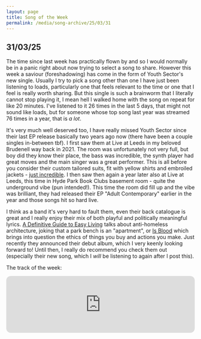```yaml
---
layout: page
title: Song of the Week
permalink: /media/song-archive/25/03/31
---
```


## 31/03/25

The time since last week has practically flown by and so I would normally be in a panic right about now trying to select a song to share. However this week a saviour (foreshadowing) has come in the form of Youth Sector's new single. Usually I try to pick a song other than one I have just been listening to loads, particularly one that feels relevant to the time or one that I feel is really worth sharing. But this single is such a brainworm that I literally cannot stop playing it, I mean hell I walked home with the song on repeat for like 20 minutes. I've listened to it 26 times in the last 5 days, that might not sound like loads, but for someone whose top song last year was streamed 76 times in a year, that is *a lot*.

It's very much well deserved too, I have really missed Youth Sector since their last EP release basically two years ago now (there have been a couple singles in-between tbf). I first saw them at Live at Leeds in my beloved Brudenell way back in 2021. The room was unfortunately not very full, but boy did they know their place, the bass was incredible, the synth player had great moves and the main singer was a great performer. This is all before you consider their custom tailored suits, fit with yellow shirts and embroiled jackets - [just incredible](https://images.squarespace-cdn.com/content/v1/5bb4859977b9034f3f47cdac/5fb97da5-f1e8-4e3f-b03f-36f63668c2c0/Youth-Sector---Film-14.jpg). I then saw then again a year later also at Live at Leeds, this time in Hyde Park Book Clubs basement room - quite the underground vibe (pun intended!). This time the room did fill up and the vibe was brilliant, they had released their EP "Adult Contemporary" earlier in the year and those songs hit so hard live.

I think as a band it's very hard to fault them, even their back catalogue is great and I really enjoy their mix of both playful and politically meaningful lyrics. [A Definitive Guide to Easy Living](https://open.spotify.com/track/6ZZdTbemp6zOy5nTR04Tdb?si=3c5d233cc6c14b85) talks about anti-homeless architecture, joking that a park bench is an "apartment", or [Is Blood](https://open.spotify.com/track/0H3BbpclhUbW0r2HaXfB28?si=a8335ebe83414dae) which brings into question the ethics of things you buy and actions you make. Just recently they announced their debut album, which I very keenly looking forward to! Until then, I really do recommend you check them out (especially their new song, which I *will* be listening to again after I post this).

The track of the week:

<iframe style="border-radius:12px" src="https://open.spotify.com/embed/track/1Bw0ADrxOEWobcvCpHUrD2?utm_source=generator" width="100%" height="152" frameBorder="0" allowfullscreen="" allow="autoplay; clipboard-write; encrypted-media; fullscreen; picture-in-picture" loading="lazy"></iframe>
